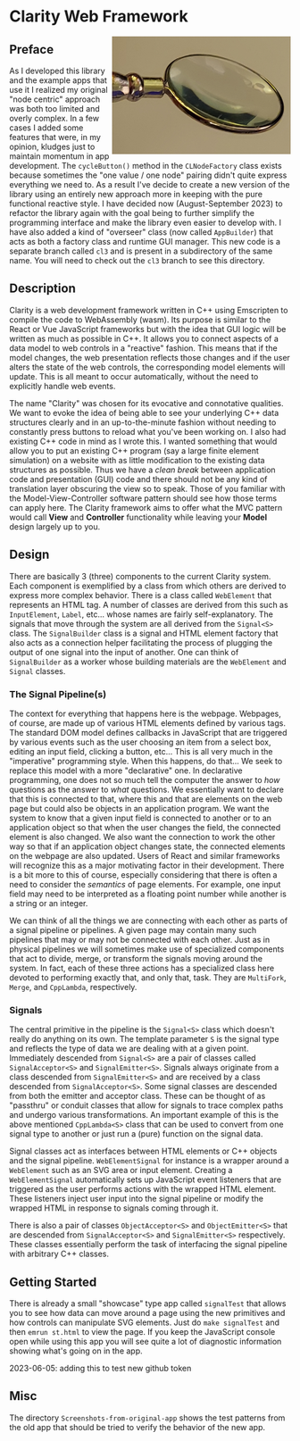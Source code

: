 # Clarity Web Framework #
<img src="Clarity_Logo-magnifier-1280x843.png" alt="alt text" title="Clarity Web Framework" width="320" align="right"/>

## Preface ##

As I developed this library and the example apps that use it I realized my original "node centric" approach was both too limited and overly complex. In a few cases I added some features that were, in my opinion, kludges just to maintain momentum in app development. The `cycleButton()` method in the `CLNodeFactory` class exists because sometimes the "one value / one node" pairing didn't quite express everything we need to. As a result I've decide to create a new version of the library using an entirely new approach more in keeping with the pure functional reactive style. I have decided now (August-September 2023) to refactor the library again with the goal being to further simplify the programming interface and make the library even easier to develop with. I have also added a kind of "overseer" class (now called `AppBuilder`) that acts as both a factory class and runtime GUI manager. This new code is a separate branch called `cl3` and is present in a subdirectory of the same name. You will need to check out the `cl3` branch to see this directory.

## Description ##

Clarity is a web development framework written in C++ using Emscripten to compile the code to WebAssembly (wasm). Its purpose is similar to the React or Vue JavaScript frameworks but with the idea that GUI logic will be written as much as possible in C++. It allows you to connect aspects of a data model to web controls in a "reactive" fashion. This means that if the model changes, the web presentation reflects those changes and if the user alters the state of the web controls, the corresponding model elements will update. This is all meant to occur automatically, without the need to explicitly handle web events. 

The name "Clarity" was chosen for its evocative and connotative qualities. We want to evoke the idea of being able to see your underlying C++ data structures clearly and in an up-to-the-minute fashion without needing to constantly press buttons to reload what you've been working on.  I also had existing C++ code in mind as I wrote this. I wanted something that would allow you to put an existing C++ program (say a large finite element simulation) on a website with as little modification to the existing data structures as possible. Thus we have a *clean break* between application code and presentation (GUI) code and there should not be any kind of translation layer obscuring the view so to speak. Those of you familiar with the Model-View-Controller software pattern should see how those terms can apply here. The Clarity framework aims to offer what the MVC pattern would call **View** and **Controller** functionality while leaving your **Model** design largely up to you.

## Design ##

There are basically 3 (three) components to the current Clarity system. Each component is exemplified by a class from which others are derived to express more complex behavior. There is a class called `WebElement` that represents an HTML tag. A number of classes are derived from this such as `InputElement`, `Label`, etc... whose names are fairly self-explanatory. The signals that move through the system are all derived from the `Signal<S>` class. The `SignalBuilder` class is a signal and HTML element factory that also acts as a connection helper facilitating the process of plugging the output of one signal into the input of another. One can think of `SignalBuilder` as a worker whose building materials are the `WebElement` and `Signal` classes.

### The Signal Pipeline(s)

The context for everything that happens here is the webpage. Webpages, of course, are made up of various HTML elements defined by various tags. The standard DOM model defines callbacks in JavaScript that are triggered by various events such as the user choosing an item from a select box, editing an input field, clicking a button, etc... This is all very much in the "imperative" programming style. When this happens, do that... We seek to replace this model with a more "declarative" one. In declarative programming, one does not so much tell the computer the answer to *how* questions as the answer to *what* questions. We essentially want to declare that this is connected to that, where this and that are elements on the web page but could also be objects in an application program. We want the system to know that a given input field is connected to another or to an application object so that when the user changes the field, the connected element is also changed. We also want the connection to work the other way so that if an application object changes state, the connected elements on the webpage are also updated. Users of React and similar frameworks will recognize this as a major motivating factor in their development. There is a bit more to this of course, especially considering that there is often a need to consider the *semantics* of page elements. For example, one input field may need to be interpreted as a floating point number while another is a string or an integer.

We can think of all the things we are connecting with each other as parts of a signal pipeline or pipelines. A given page may contain many such pipelines that may or may not be connected with each other. Just as in physical pipelines we will sometimes make use of specialized components that act to divide, merge, or transform the signals moving around the system. In fact, each of these three actions has a specialized class here devoted to performing exactly that, and only that, task. They are `MultiFork`, `Merge`, and `CppLambda`, respectively.

### Signals ###

The central primitive in the pipeline is the `Signal<S>` class which doesn't really do anything on its own. The template parameter `S` is the signal type and reflects the type of data we are dealing with at a given point. Immediately descended from `Signal<S>` are a pair of classes called `SignalAcceptor<S>` and `SignalEmitter<S>`. Signals always originate from a class descended from `SignalEmitter<S>` and are received by a class descended from `SignalAcceptor<S>`. Some signal classes are descended from both the emitter and acceptor class. These can be thought of as "passthru" or conduit classes that allow for signals to trace complex paths and undergo various transformations. An important example of this is the above mentioned `CppLambda<S>` class that can be used to convert from one signal type to another or just run a (pure) function on the signal data. 

Signal classes act as interfaces between HTML elements or C++ objects and the signal pipeline. `WebElementSignal` for instance is a wrapper around a `WebElement` such as an SVG area or input element. Creating a `WebElementSignal` automatically sets up JavaScript event listeners that are triggered as the user performs actions with the wrapped HTML element. These listeners inject user input into the signal pipeline or modify the wrapped HTML in response to signals coming through it.

There is also a pair of classes `ObjectAcceptor<S>` and `ObjectEmitter<S>` that are descended from `SignalAcceptor<S>` and `SignalEmitter<S>` respectively. These classes essentially perform the task of interfacing the signal pipeline with arbitrary C++ classes.

## Getting Started ##

There is already a small "showcase" type app called `signalTest` that allows you to see how data can move around a page using the new primitives and how controls can manipulate SVG elements. Just do `make signalTest` and then `emrun st.html` to view the page. If you keep the JavaScript console open while using this app you will see quite a lot of diagnostic information showing what's going on in the app.

2023-06-05: adding this to test new github token

## Misc

The directory `Screenshots-from-original-app` shows the test patterns from the old app that should be tried to verify the behavior of the new app.